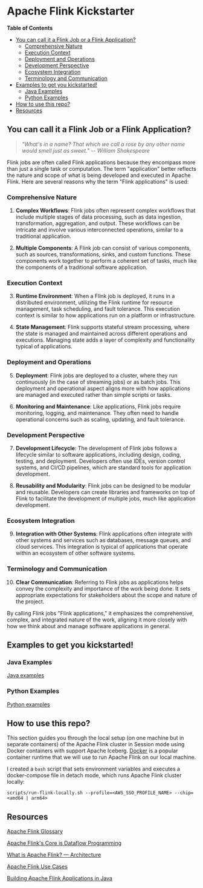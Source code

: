 # Apache Flink Kickstarter

**Table of Contents**

<!-- toc -->
+ [You can call it a Flink Job or a Flink Application?](#you-can-call-it-a-flink-job-or-a-flink-application)
    - [Comprehensive Nature](#comprehensive-nature)
    - [Execution Context](#execution-context)
    - [Deployment and Operations](#deployment-and-operations)
    - [Development Perspective](#development-perspective)
    - [Ecosystem Integration](#ecosystem-integration)
    - [Terminology and Communication](#terminology-and-communication)
+ [Examples to get you kickstarted!](#examples-to-get-you-kickstarted)
    - [Java Examples](#java-examples)
    - [Python Examples](#python-examples)
+ [How to use this repo?](#how-to-use-this-repo)
+ [Resources](#resources)
<!-- tocstop -->

## You can call it a Flink Job or a Flink Application?

> _"What's in a name? That which we call a rose by any other name would smell just as sweet." -- William Shakespeare_

Flink jobs are often called Flink applications because they encompass more than just a single task or computation. The term "application" better reflects the nature and scope of what is being developed and executed in Apache Flink. Here are several reasons why the term "Flink applications" is used:

### Comprehensive Nature
1. **Complex Workflows**: Flink jobs often represent complex workflows that include multiple stages of data processing, such as data ingestion, transformation, aggregation, and output. These workflows can be intricate and involve various interconnected operations, similar to a traditional application.

2. **Multiple Components**: A Flink job can consist of various components, such as sources, transformations, sinks, and custom functions. These components work together to perform a coherent set of tasks, much like the components of a traditional software application.

### Execution Context
3. **Runtime Environment**: When a Flink job is deployed, it runs in a distributed environment, utilizing the Flink runtime for resource management, task scheduling, and fault tolerance. This execution context is similar to how applications run on a platform or infrastructure.

4. **State Management**: Flink supports stateful stream processing, where the state is managed and maintained across different operations and executions. Managing state adds a layer of complexity and functionality typical of applications.

### Deployment and Operations
5. **Deployment**: Flink jobs are deployed to a cluster, where they run continuously (in the case of streaming jobs) or as batch jobs. This deployment and operational aspect aligns more with how applications are managed and executed rather than simple scripts or tasks.

6. **Monitoring and Maintenance**: Like applications, Flink jobs require monitoring, logging, and maintenance. They often need to handle operational concerns such as scaling, updating, and fault tolerance.

### Development Perspective
7. **Development Lifecycle**: The development of Flink jobs follows a lifecycle similar to software applications, including design, coding, testing, and deployment. Developers often use IDEs, version control systems, and CI/CD pipelines, which are standard tools for application development.

8. **Reusability and Modularity**: Flink jobs can be designed to be modular and reusable. Developers can create libraries and frameworks on top of Flink to facilitate the development of multiple jobs, much like application development.

### Ecosystem Integration
9. **Integration with Other Systems**: Flink applications often integrate with other systems and services such as databases, message queues, and cloud services. This integration is typical of applications that operate within an ecosystem of other software systems.

### Terminology and Communication
10. **Clear Communication**: Referring to Flink jobs as applications helps convey the complexity and importance of the work being done. It sets appropriate expectations for stakeholders about the scope and nature of the project.

By calling Flink jobs "Flink applications," it emphasizes the comprehensive, complex, and integrated nature of the work, aligning it more closely with how we think about and manage software applications in general.

## Examples to get you kickstarted!

### Java Examples
[Java examples](java/README.md)

### Python Examples
[Python examples](python/README.md)

## How to use this repo?
This section guides you through the local setup (on one machine but in separate containers) of the Apache Flink cluster in Session mode using Docker containers with support Apache Iceberg.  [Docker](https://www.docker.com/) is a popular container runtime that we will use to run Apache Flink on our local machine.

I created a `bash` script that sets environment variables and executes a docker-compose file in detach mode, which runs Apache Flink cluster locally:

```
scripts/run-flink-locally.sh --profile=<AWS_SSO_PROFILE_NAME> --chip=<amd64 | arm64>
```

## Resources

[Apache Flink Glossary](https://github.com/j3-signalroom/j3-techstack-lexicon/blob/main/apache-flink-glossary.md)

[Apache Flink's Core is Dataflow Programming](https://en.wikipedia.org/wiki/Dataflow_programming)

[What is Apache Flink? — Architecture](https://flink.apache.org/what-is-flink/flink-architecture/)

[Apache Flink Use Cases](https://flink.apache.org/what-is-flink/use-cases/)

[Building Apache Flink Applications in Java](https://developer.confluent.io/courses/flink-java/overview/)
